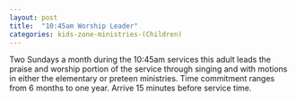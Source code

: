 ```yaml
---
layout: post
title:  "10:45am Worship Leader"
categories: kids-zone-ministries-(Children)
---
```


Two Sundays a month during the 10:45am services this adult leads the praise and worship portion of the service through singing and with motions in either the elementary or preteen ministries. Time commitment ranges from 6 months to one year. Arrive 15 minutes before service time. 